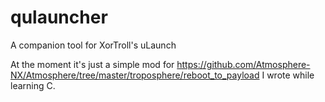 # qulauncher
A companion tool for XorTroll's uLaunch

At the moment it's just a simple mod for https://github.com/Atmosphere-NX/Atmosphere/tree/master/troposphere/reboot_to_payload I wrote while learning C.

